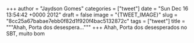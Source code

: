 
+++
author = "Jaydson Gomes"
categories = ["tweet"]
date = "Sun Dec 16 13:54:42 +0000 2012"
draft = false
image = "{TWEET_IMAGE}"
slug = "8cc25a67babae7ebb0f82d1f920f4bac5132872c"
tags = ["tweet"]
title = """Ahah, Porta dos desespera..."""
+++
Ahah, Porta dos desesperados no SBT, muito bom
